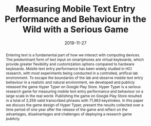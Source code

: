 ---
abstract: Entering text is a fundamental part of how we interact with computing devices.
  The predominant form of text input on smartphones are virtual keyboards, which provide
  greater flexibility and customization options compared to hardware keyboards. Mobile
  text entry performance has been widely studied in HCI research, with most experiments
  being conducted in a controlled, artifical lab environment. To escape the boundaries
  of the lab and observe mobile text entry behaviour in a realistic and natural environment,
  we developed and publicly released the game Hyper Typer on Google Play Store. Hyper
  Typer is a serious research game for measuring mobile text entry performance and
  behaviour on a large scale in the real world. Publishing the game on Google Play
  Store resulted in a total of 2,359 valid transcribed phrases with 71,963 keystrokes.
  In this paper we discuss the game design of Hyper Typer, present the results collected
  over a time period of one year after the release of the game and reflect on the
  advantages, disadvantages and challenges of deploying a research game publicly.
authors:
- Christoph Wimmer
- Richard Schlögl
- Karin Kappel
- Thomas Grechenig
date: '2019-11-27'
featured: false
links:
- name: Publik
  url: https://publik.tuwien.ac.at/showentry.php?ID=284697&lang=1
publication_types:
- '0'
publishDate: '2019-11-27'
title: Measuring Mobile Text Entry Performance and Behaviour in the Wild with a Serious
  Game
url_pdf: ''
---